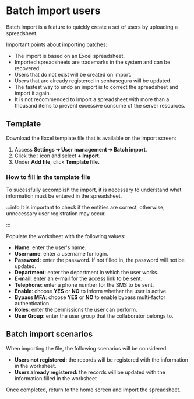 # Batch import users

Batch Import is a feature to quickly create a set of users by uploading a spreadsheet.

Important points about importing batches:

- The import is based on an Excel spreadsheet.
- Imported spreadsheets are trademarks in the system and can be recovered.
- Users that do not exist will be created on import.
- Users that are already registered in senhasegura will be updated.
- The fastest way to undo an import is to correct the spreadsheet and import it again.
- It is not recommended to import a spreadsheet with more than a thousand items to prevent excessive consume of the server resources.

## **Template**

Download the Excel template file that is available on the import screen:

1. Access **Settings ➔ User management ➔ Batch import**.
2. Click the `⁝` icon and select **+ Import.**
3. Under **Add file**, click **Template file.**

### **How to fill in the template file**

To sucessfully accomplish the import, it is necessary to understand what information must be entered in the spreadsheet.

 :::info
It is important to check if the entities are correct, otherwise, unnecessary user registration may occur.

:::

Populate the worksheet with the following values:

- **Name**: enter the user's name.
- **Username**: enter a username for login.
- **Password:** enter the password.
If not filled in, the password will not be updated.
- **Department**: enter the department in which the user works.
- **E-mail**: enter an e-mail for the access link to be sent.
- **Telephone**: enter a phone number for the SMS to be sent.
- **Enable**: choose **YES** or **NO** to inform whether the user is active.
- **Bypass MFA**: choose **YES** or **NO**  to enable bypass multi-factor authentication.
- **Roles**: enter the permissions the user can perform.
- **User Group**: enter the user group that the collaborator belongs to.

## **Batch import scenarios**

When importing the file, the following scenarios will be considered:

- **Users not registered:** the records will be registered with the information in the worksheet.
- **Users already registered:** the records will be updated with the information filled in the worksheet

Once completed, return to the home screen and import the spreadsheet.